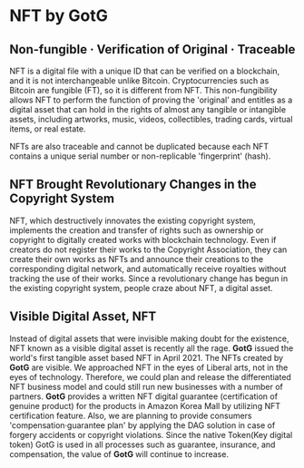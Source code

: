 # NFT by GotG

## Non-fungible · Verification of Original · Traceable

NFT is a digital file with a unique ID that can be verified on a blockchain, and it is not
interchangeable unlike Bitcoin. Cryptocurrencies such as Bitcoin are fungible (FT), so it is
different from NFT. This non-fungibility allows NFT to perform the function of proving the
'original’ and entitles as a digital asset that can hold in the rights of almost any tangible
or intangible assets, including artworks, music, videos, collectibles, trading cards, virtual
items, or real estate.

NFTs are also traceable and cannot be duplicated because each NFT contains a unique
serial number or non-replicable 'fingerprint' (hash).

## NFT Brought Revolutionary Changes in the Copyright System

NFT, which destructively innovates the existing copyright system, implements the
creation and transfer of rights such as ownership or copyright to digitally created works
with blockchain technology.
Even if creators do not register their works to the Copyright Association, they can create
their own works as NFTs and announce their creations to the corresponding digital
network, and automatically receive royalties without tracking the use of their works. Since
a revolutionary change has begun in the existing copyright system, people craze about
NFT, a digital asset.

## Visible Digital Asset, NFT

Instead of digital assets that were invisible making doubt for the existence, NFT known as
a visible digital asset is recently all the rage.
__GotG__ issued the world's first tangible asset based NFT in April 2021. The NFTs created by
__GotG__ are visible. We approached NFT in the eyes of Liberal arts, not in the eyes of
technology. Therefore, we could plan and release the differentiated NFT business model
and could still run new businesses with a number of partners.
__GotG__ provides a written NFT digital guarantee (certification of genuine product) for the
products in Amazon Korea Mall by utilizing NFT certification feature. Also, we are
planning to provide consumers 'compensation·guarantee plan' by applying the DAG
solution in case of forgery accidents or copyright violations. Since the native Token(Key
digital token) GotG is used in all processes such as guarantee, insurance, and
compensation, the value of __GotG__ will continue to increase.
